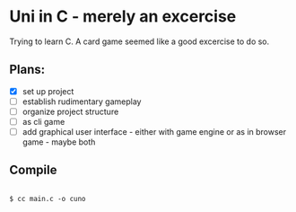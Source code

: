 # Uni in C - merely an excercise

Trying to learn C. A card game seemed like a good excercise to do so.

## Plans:

- [x] set up project
- [ ] establish rudimentary gameplay  
- [ ] organize project structure  
- [ ] as cli game  
- [ ] add graphical user interface - either with game engine or as in browser game - maybe both

## Compile

```console

$ cc main.c -o cuno

```
